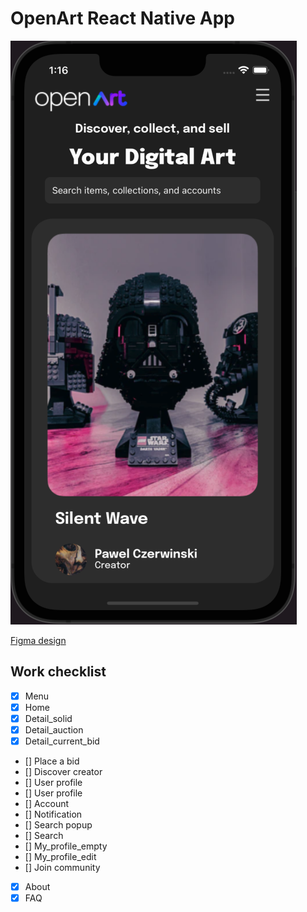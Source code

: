 # OpenArt React Native App

<img src="src/markdown-image/demo-image.png"/>

[Figma design](https://www.figma.com/file/Me5R3z1mgN5fufjPXQihjr/Open-Art---Free-NFTs-UI-Kit-(Community)?node-id=201%3A614)

## Work checklist

- [x] Menu   
- [x] Home   
- [x] Detail_solid   
- [x] Detail_auction   
- [x] Detail_current_bid   
- [] Place a bid   
- [] Discover creator   
- [] User profile   
- [] User profile   
- [] Account   
- [] Notification   
- [] Search popup   
- [] Search   
- [] My_profile_empty   
- [] My_profile_edit   
- [] Join community   
- [x] About   
- [x] FAQ   
